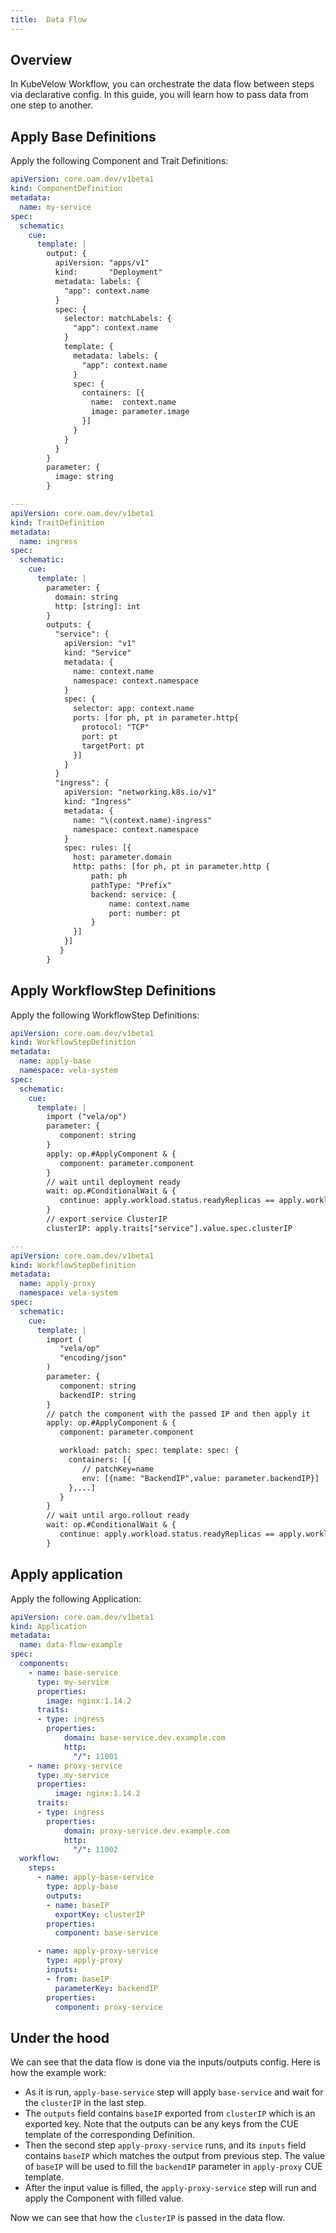 ```yaml
---
title:  Data Flow
---
```


## Overview

In KubeVelow Workflow, you can orchestrate the data flow between steps via declarative config.
In this guide, you will learn how to pass data from one step to another.

## Apply Base Definitions

Apply the following Component and Trait Definitions:

```yaml
apiVersion: core.oam.dev/v1beta1
kind: ComponentDefinition
metadata:
  name: my-service
spec:
  schematic:
    cue:
      template: |
        output: {
          apiVersion: "apps/v1"
          kind:       "Deployment"
          metadata: labels: {
            "app": context.name
          }
          spec: {
            selector: matchLabels: {
              "app": context.name
            }
            template: {
              metadata: labels: {
                "app": context.name
              }
              spec: {
                containers: [{
                  name:  context.name
                  image: parameter.image
                }]
              }
            }
          }
        }
        parameter: {
          image: string
        }

---
apiVersion: core.oam.dev/v1beta1
kind: TraitDefinition
metadata:
  name: ingress
spec:
  schematic:
    cue:
      template: |
        parameter: {
          domain: string
          http: [string]: int
        }
        outputs: {
          "service": {
            apiVersion: "v1"
            kind: "Service"
            metadata: {
              name: context.name
              namespace: context.namespace
            }
            spec: {
              selector: app: context.name
              ports: [for ph, pt in parameter.http{
                protocol: "TCP"
                port: pt
                targetPort: pt
              }]
            }
          }
          "ingress": {
            apiVersion: "networking.k8s.io/v1"
            kind: "Ingress"
            metadata: {
              name: "\(context.name)-ingress"
              namespace: context.namespace
            }
            spec: rules: [{
              host: parameter.domain
              http: paths: [for ph, pt in parameter.http {
                  path: ph
                  pathType: "Prefix"
                  backend: service: {
                      name: context.name
                      port: number: pt
                  }
              }]
            }]
           }
        }
```

## Apply WorkflowStep Definitions

Apply the following WorkflowStep Definitions:

```yaml
apiVersion: core.oam.dev/v1beta1
kind: WorkflowStepDefinition
metadata:
  name: apply-base
  namespace: vela-system
spec:
  schematic:
    cue:
      template: |
        import ("vela/op")
        parameter: {
           component: string
        }
        apply: op.#ApplyComponent & {
           component: parameter.component
        }
        // wait until deployment ready
        wait: op.#ConditionalWait & {
           continue: apply.workload.status.readyReplicas == apply.workload.status.replicas && apply.workload.status.observedGeneration == apply.workload.metadata.generation
        }
        // export service ClusterIP
        clusterIP: apply.traits["service"].value.spec.clusterIP

---
apiVersion: core.oam.dev/v1beta1
kind: WorkflowStepDefinition
metadata:
  name: apply-proxy
  namespace: vela-system
spec:
  schematic:
    cue:
      template: |
        import (
           "vela/op"
           "encoding/json"
        )
        parameter: {
           component: string
           backendIP: string
        }
        // patch the component with the passed IP and then apply it
        apply: op.#ApplyComponent & {
           component: parameter.component

           workload: patch: spec: template: spec: {
             containers: [{
                // patchKey=name
                env: [{name: "BackendIP",value: parameter.backendIP}]
             },...]
           }
        }
        // wait until argo.rollout ready
        wait: op.#ConditionalWait & {
           continue: apply.workload.status.readyReplicas == apply.workload.status.replicas && apply.workload.status.observedGeneration == apply.workload.metadata.generation
        }
```


## Apply application

Apply the following Application:

```yaml
apiVersion: core.oam.dev/v1beta1
kind: Application
metadata:
  name: data-flow-example
spec:
  components:
    - name: base-service
      type: my-service
      properties:
        image: nginx:1.14.2
      traits:
      - type: ingress
        properties:
            domain: base-service.dev.example.com
            http:
              "/": 11001
    - name: proxy-service
      type: my-service
      properties:
          image: nginx:1.14.2
      traits:
      - type: ingress
        properties:
            domain: proxy-service.dev.example.com
            http:
              "/": 11002
  workflow:
    steps:
      - name: apply-base-service
        type: apply-base
        outputs:
        - name: baseIP
          exportKey: clusterIP
        properties:
          component: base-service

      - name: apply-proxy-service
        type: apply-proxy
        inputs:
        - from: baseIP
          parameterKey: backendIP
        properties:
          component: proxy-service
```

## Under the hood

We can see that the data flow is done via the inputs/outputs config.
Here is how the example work:
- As it is run, `apply-base-service` step will apply `base-service` and wait for the `clusterIP` in the last step.
- The `outputs` field contains `baseIP` exported from `clusterIP` which is an exported key.
  Note that the outputs can be any keys from the CUE template of the corresponding Definition.
- Then the second step `apply-proxy-service` runs, and its `inputs` field contains `baseIP` which matches the output from previous step.
  The value of `baseIP` will be used to fill the `backendIP` parameter in `apply-proxy` CUE template.
- After the input value is filled, the `apply-proxy-service` step will run and apply the Component with filled value.

Now we can see that how the `clusterIP` is passed in the data flow.

